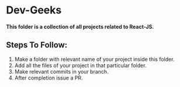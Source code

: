 # Dev-Geeks
#### This folder is a collection of all projects related to React-JS.
## Steps To Follow:

1) Make a folder with relevant name of your project inside this folder.
2) Add all the files of your project in that particular folder.
3) Make relevant commits in your branch.
4) After completion issue a PR.
